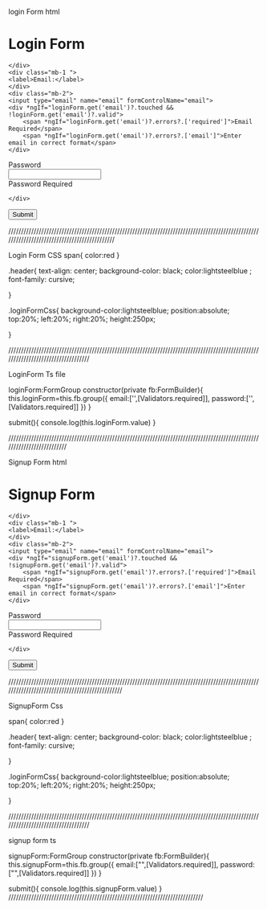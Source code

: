 login Form html

<h1 class="header">Login Form</h1>

<div class="loginFormCss">
<div class="row">
    <div class="col-md-6 offset-md-3">
<form class="class-form .bg-info" [formGroup]="loginForm" (ngSubmit)="submit()">
    <div class="mb-4">

    </div>
    <div class="mb-1 ">
    <label>Email:</label>
    </div>
    <div class="mb-2">
    <input type="email" name="email" formControlName="email">
    <div *ngIf="loginForm.get('email')?.touched && !loginForm.get('email')?.valid">
        <span *ngIf="loginForm.get('email')?.errors?.['required']">Email Required</span>
        <span *ngIf="loginForm.get('email')?.errors?.['email']">Enter email in correct format</span>
    </div>
</div>
    <div class="mb-1">
    <label>Password</label>
    </div>
    <div class="mb-3">
    <input type="password" name="password" formControlName="password">
    <div *ngIf=" loginForm.get('password')?.touched && !loginForm.get('password')?.valid">
        <span *ngIf="loginForm.get('password')?.errors?.['required']">Password Required</span>

    </div>
</div>
    <div class="mb-3">
    <button class="btn btn-success" type="submit" [disabled]="!loginForm.valid">Submit</button>
</div>
</form>
</div>
</div>
</div>

/////////////////////////////////////////////////////////////////////////////////////////////////////////////////////////////////////////////

Login Form CSS
span{
    color:red
}

.header{
    text-align: center;
    background-color: black;
    color:lightsteelblue ;
    font-family: cursive;
    
}

.loginFormCss{
    background-color:lightsteelblue;
    position:absolute;
    top:20%;
    left:20%;
    right:20%;
    height:250px;

}

///////////////////////////////////////////////////////////////////////////////////////////////////////////////////////////////////

LoginForm Ts file

 loginForm:FormGroup
  constructor(private fb:FormBuilder){
    this.loginForm=this.fb.group({
      email:['',[Validators.required]],
      password:['',[Validators.required]]
    })
  }

  submit(){
    console.log(this.loginForm.value)
  }

//////////////////////////////////////////////////////////////////////////////////////////////////////////////////////////

Signup Form html

<h1 class="header">Signup Form</h1>

<div class="loginFormCss">
<div class="row">
    <div class="col-md-6 offset-md-3">
<form class="class-form .bg-info" [formGroup]="signupForm" (ngSubmit)="submit()">
    <div class="mb-4">

    </div>
    <div class="mb-1 ">
    <label>Email:</label>
    </div>
    <div class="mb-2">
    <input type="email" name="email" formControlName="email">
    <div *ngIf="signupForm.get('email')?.touched && !signupForm.get('email')?.valid">
        <span *ngIf="signupForm.get('email')?.errors?.['required']">Email Required</span>
        <span *ngIf="signupForm.get('email')?.errors?.['email']">Enter email in correct format</span>
    </div>
</div>
    <div class="mb-1">
    <label>Password</label>
    </div>
    <div class="mb-3">
    <input type="password" name="password" formControlName="password">
    <div *ngIf=" signupForm.get('password')?.touched && !signupForm.get('password')?.valid">
        <span *ngIf="signupForm.get('password')?.errors?.['required']">Password Required</span>

    </div>
</div>
    <div class="mb-3">
    <button class="btn btn-success" type="submit" [disabled]="!signupForm.valid">Submit</button>
</div>
</form>
</div>
</div>
</div>

////////////////////////////////////////////////////////////////////////////////////////////////////////////////////////////////////////////////

SignupForm Css

span{
    color:red
}

.header{
    text-align: center;
    background-color: black;
    color:lightsteelblue ;
    font-family: cursive;
    
}

.loginFormCss{
    background-color:lightsteelblue;
    position:absolute;
    top:20%;
    left:20%;
    right:20%;
    height:250px;

}

///////////////////////////////////////////////////////////////////////////////////////////////////////////////////////////////////

signup form ts


 signupForm:FormGroup
  constructor(private fb:FormBuilder){
    this.signupForm=this.fb.group({
      email:["",[Validators.required]],
      password:["",[Validators.required]]
    })
  }

  submit(){
    console.log(this.signupForm.value)
  }
  /////////////////////////////////////////////////////////////////////////////







